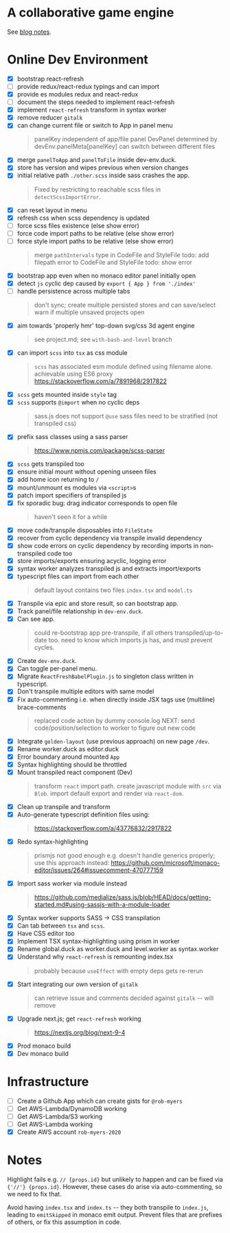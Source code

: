 # A collaborative game engine

See [blog notes](./blog.md).

# Online Dev Environment

- [x] bootstrap react-refresh
- [ ] provide redux/react-redux typings and can import
- [x] provide es modules redux and react-redux
- [ ] document the steps needed to implement react-refresh
- [x] implement `react-refresh` transform in syntax worker
- [x] remove reducer `gitalk`
- [x] can change current file or switch to App in panel menu
  > panelKey independent of app/file panel
  > DevPanel determined by devEnv.panelMeta[panelKey]
  > can switch between different files
- [x] merge `panelToApp` and `panelToFile` inside dev-env.duck.
- [x] store has version and wipes previous when version changes
- [x] initial relative path `./other.scss` inside sass crashes the app.
  > Fixed by restricting to reachable scss files in `detectScssImportError`.
- [x] can reset layout in menu
- [x] refresh css when scss dependency is updated
- [ ] force scss files existence (else show error)
- [ ] force code import paths to be relative (else show error)
- [ ] force style import paths to be relative (else show error)
  > merge `pathIntervals` type in CodeFile and StyleFile
  > todo: add filepath error to CodeFile and StyleFile
  > todo: show error
- [x] bootstrap app even when no monaco editor panel initially open
- [x] detect `js` cyclic dep caused by `export { App } from './index'`
- [ ] handle persistence across multiple tabs
  > don't sync; create multiple persisted stores and can save/select
  > warn if multiple unsaved projects open
- [x] aim towards 'properly hmr' top-down svg/css 3d agent engine
  > see project.md; see `with-bash-and-level` branch
- [x] can import `scss` into `tsx` as css module
  > `scss` has associated esm module defined using filename alone.
  > achievable using ES6 proxy https://stackoverflow.com/a/7891968/2917822
- [x] `scss` gets mounted inside `style` tag
- [x] `scss` supports `@import` when no cyclic deps
  > sass.js does not support `@use`
  > sass files need to be stratified (not transpiled css)
- [x] prefix sass classes using a sass parser
  > https://www.npmjs.com/package/scss-parser
- [x] `scss` gets transpiled too
- [x] ensure initial mount without opening unseen files
- [x] add home icon returning to `/`
- [x] mount/unmount es modules via `<script>`s
- [x] patch import specifiers of transpiled js
- [x] fix sporadic bug: drag indicator corresponds to open file
  > haven't seen it for a while
- [x] move code/transpile disposables into `FileState`
- [x] recover from cyclic dependency via transpile invalid dependency
- [x] show code errors on cyclic dependency by recording imports in non-transpiled code too
- [x] store imports/exports ensuring acyclic, logging error
- [x] syntax worker analyzes transpiled js and extracts import/exports
- [x] typescript files can import from each other
  > default layout contains two files `index.tsx` and `model.ts`
- [x] Transpile via epic and store result, so can bootstrap app.
- [x] Track panel/file relationship in `dev-env.duck`.
- [x] Can see app.
  > could re-bootstrap app pre-transpile, if all others transpiled/up-to-date too.
  > need to know which imports js has, and must prevent cycles.
- [x] Create `dev-env.duck`.
- [x] Can toggle per-panel menu.
- [x] Migrate `ReactFreshBabelPlugin.js` to singleton class written in typescript.
- [x] Don't transpile multiple editors with same model
- [x] Fix auto-commenting i.e. when directly inside JSX tags use (multiline) brace-comments
  > replaced code action by dummy console.log
  > NEXT: send code/position/selection to worker to figure out new code
- [x] Integrate `golden-layout` (use previous approach) on new page `/dev`.
- [x] Rename worker.duck as editor.duck
- [x] Error boundary around mounted `App`
- [x] Syntax highlighting should be throttled
- [x] Mount transpiled react component (Dev)
  > transform `react` import path.
  > create javascript module with `src` via `Blob`.
  > import default export and render via `react-dom`.
- [x] Clean up transpile and transform
- [x] Auto-generate typescript definition files using:
  > https://stackoverflow.com/a/43776832/2917822
- [x] Redo syntax-highlighting
  > prismjs not good enough e.g. doesn't handle generics properly;
  > use this approach instead: https://github.com/microsoft/monaco-editor/issues/264#issuecomment-470777159
- [x] Import sass worker via module instead
  > https://github.com/medialize/sass.js/blob/HEAD/docs/getting-started.md#using-sassjs-with-a-module-loader
- [x] Syntax worker supports SASS -> CSS transpilation
- [x] Can tab between `tsx` and `scss`.
- [x] Have CSS editor too
- [x] Implement TSX syntax-highlighting using prism in worker
- [x] Rename global.duck as worker.duck and level.worker as syntax.worker
- [x] Understand why `react-refresh` is remounting index.tsx
   > probably because `useEffect` with empty deps gets re-rerun
- [x] Start integrating our own version of `gitalk`
   > can retrieve issue and comments
   > decided against `gitalk` -- will remove
- [x] Upgrade next.js; get `react-refresh` working
   > https://nextjs.org/blog/next-9-4
- [x] Prod monaco build
- [x] Dev monaco build

# Infrastructure

- [ ] Create a Github App which can create gists for `@rob-myers`
- [ ] Get AWS-Lambda/DynamoDB working
- [ ] Get AWS-Lambda/S3 working
- [ ] Get AWS-Lambda working
- [x] Create AWS account `rob-myers-2020`

# Notes

Highlight fails e.g. `// {props.id}` but unlikely to happen and can be fixed via `{'//'} {props.id}`. However, these cases do arise via auto-commenting, so we need to fix that.

Avoid having `index.tsx` and `index.ts` -- they both transpile to `index.js`,
leading to `emitSkipped` in monaco emit output. Prevent files that are prefixes of others, or fix this assumption in code.
